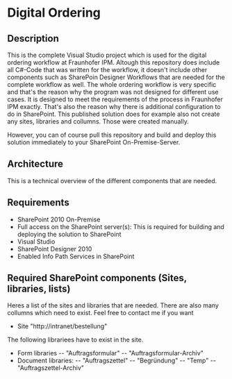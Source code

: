 # Digital Ordering

## Description
This is the complete Visual Studio project which is used for the digital ordering workflow at Fraunhofer IPM. Altough this repository does include all C#-Code that was written for the workflow, it doesn't include other components such as SharePoin Designer Workflows that are needed for the complete workflow as well. The whole ordering workflow is very specific and that's the reason why the program was not designed for different use cases. It is designed to meet the requirements of the process in Fraunhofer IPM exactly. That's also the reason why there is additional configuration to do in SharePoint. This published solution does for example also not create any sites, libraries and collumns. Those were created manually.

However, you can of course pull this repository and build and deploy this solution immediately to your SharePoint On-Premise-Server.

## Architecture
This is a technical overview of the different components that are needed.



## Requirements
- SharePoint 2010 On-Premise
- Full access on the SharePoint server(s): This is required for building and deploying the solution to SharePoint
- Visual Studio
- SharePoint Designer 2010
- Enabled Info Path Services in SharePoint
 
## Required SharePoint components (Sites, libraries, lists)
  Heres a list of the sites and libraries that are needed. There are also many collumns which need to exist. Feel free to contact me if you want 

- Site "http://intranet/bestellung"

The following librariees have to exist in the site.
- Form libraries
-- "Auftragsformular"
-- "Auftragsformular-Archiv"
- Document libraries:
-- "Auftragszettel"
-- "Begründung"
-- "Temp"
-- "Auftragszettel-Archiv"
